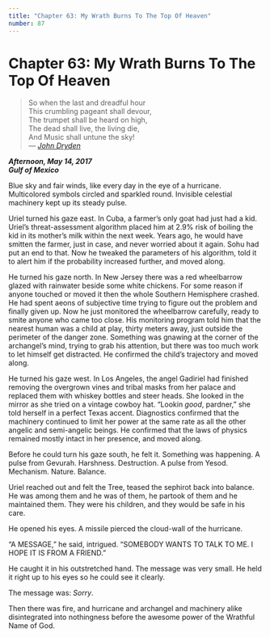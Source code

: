 ```yaml
---
title: "Chapter 63: My Wrath Burns To The Top Of Heaven"
number: 87
---
```


# Chapter 63: My Wrath Burns To The Top Of Heaven

> So when the last and dreadful hour\
> This crumbling pageant shall devour,\
> The trumpet shall be heard on high,\
> The dead shall live, the living die,\
> And Music shall untune the sky!\
> *— [John Dryden](https://www.poets.org/poetsorg/poem/song-st-cecilias-day)*

***Afternoon, May 14, 2017\
Gulf of Mexico***

Blue sky and fair winds, like every day in the eye of a hurricane. Multicolored symbols circled and sparkled round. Invisible celestial machinery kept up its steady pulse.

Uriel turned his gaze east. In Cuba, a farmer’s only goat had just had a kid. Uriel’s threat-assessment algorithm placed him at 2.9% risk of boiling the kid in its mother’s milk within the next week. Years ago, he would have smitten the farmer, just in case, and never worried about it again. Sohu had put an end to that. Now he tweaked the parameters of his algorithm, told it to alert him if the probability increased further, and moved along.

He turned his gaze north. In New Jersey there was a red wheelbarrow glazed with rainwater beside some white chickens. For some reason if anyone touched or moved it then the whole Southern Hemisphere crashed. He had spent aeons of subjective time trying to figure out the problem and finally given up. Now he just monitored the wheelbarrow carefully, ready to smite anyone who came too close. His monitoring program told him that the nearest human was a child at play, thirty meters away, just outside the perimeter of the danger zone. Something was gnawing at the corner of the archangel’s mind, trying to grab his attention, but there was too much work to let himself get distracted. He confirmed the child’s trajectory and moved along.

He turned his gaze west. In Los Angeles, the angel Gadiriel had finished removing the overgrown vines and tribal masks from her palace and replaced them with whiskey bottles and steer heads. She looked in the mirror as she tried on a vintage cowboy hat. “Lookin *good*, pardner,” she told herself in a perfect Texas accent. Diagnostics confirmed that the machinery continued to limit her power at the same rate as all the other angelic and semi-angelic beings. He confirmed that the laws of physics remained mostly intact in her presence, and moved along.

Before he could turn his gaze south, he felt it. Something was happening. A pulse from Gevurah. Harshness. Destruction. A pulse from Yesod. Mechanism. Nature. Balance.

Uriel reached out and felt the Tree, teased the sephirot back into balance. He was among them and he was of them, he partook of them and he maintained them. They were his children, and they would be safe in his care.

He opened his eyes. A missile pierced the cloud-wall of the hurricane.

“A MESSAGE,” he said, intrigued. “SOMEBODY WANTS TO TALK TO ME. I HOPE IT IS FROM A FRIEND.”

He caught it in his outstretched hand. The message was very small. He held it right up to his eyes so he could see it clearly.

The message was: *Sorry*.

Then there was fire, and hurricane and archangel and machinery alike disintegrated into nothingness before the awesome power of the Wrathful Name of God.
